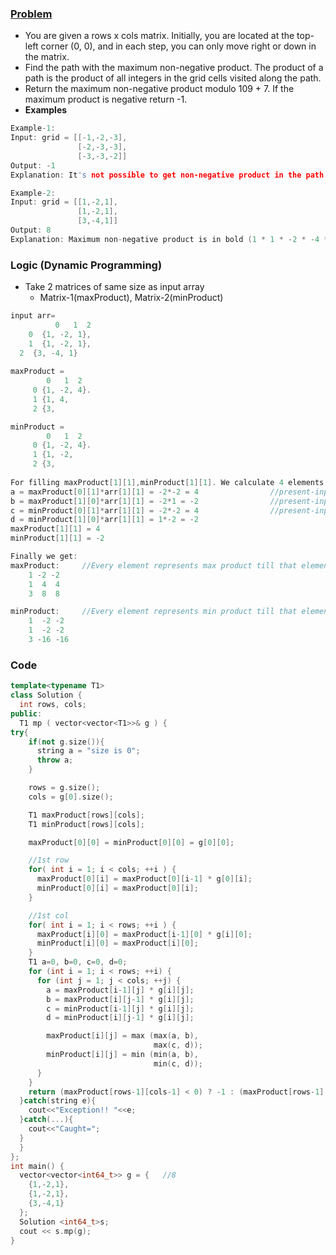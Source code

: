 ### [Problem](https://leetcode.com/problems/maximum-non-negative-product-in-a-matrix/)
- You are given a rows x cols matrix. Initially, you are located at the top-left corner (0, 0), and in each step, you can only move right or down in the matrix.
- Find the path with the maximum non-negative product. The product of a path is the product of all integers in the grid cells visited along the path.
- Return the maximum non-negative product modulo 109 + 7. If the maximum product is negative return -1.
- **Examples**
```c++
Example-1:
Input: grid = [[-1,-2,-3],
               [-2,-3,-3],
               [-3,-3,-2]]
Output: -1
Explanation: It's not possible to get non-negative product in the path from (0, 0) to (2, 2), so return -1.

Example-2:
Input: grid = [[1,-2,1],
               [1,-2,1],
               [3,-4,1]]
Output: 8
Explanation: Maximum non-negative product is in bold (1 * 1 * -2 * -4 * 1 = 8).
```

### Logic (Dynamic Programming)
- Take 2 matrices of same size as input array
  - Matrix-1(maxProduct), Matrix-2(minProduct)
```c++
input arr=	    
		  0   1  2
	0  {1, -2, 1},
	1  {1, -2, 1},
  2  {3, -4, 1}
	
maxProduct = 
		0   1  2
	 0 {1, -2, 4}.
	 1 {1, 4,
	 2 {3,

minProduct = 
		0   1  2
	 0 {1, -2, 4}.
	 1 {1, -2,
	 2 {3,	 
	 
For filling maxProduct[1][1],minProduct[1][1]. We calculate 4 elements.
a = maxProduct[0][1]*arr[1][1] = -2*-2 = 4                //present-input-arr-element * Above-Product
b = maxProduct[1][0]*arr[1][1] = -2*1 = -2                //present-input-arr-element * Back-Product
c = minProduct[0][1]*arr[1][1] = -2*-2 = 4                //present-input-arr-element * Above-Product
d = minProduct[1][0]*arr[1][1] = 1*-2 = -2
maxProduct[1][1] = 4
minProduct[1][1] = -2

Finally we get:
maxProduct:     //Every element represents max product till that element traversed from 0,0
    1 -2 -2
    1  4  4
    3  8  8

minProduct:     //Every element represents min product till that element traversed from 0,0
    1  -2 -2
    1  -2 -2
    3 -16 -16
```

### Code
```c++
template<typename T1>
class Solution {
  int rows, cols;
public:
  T1 mp ( vector<vector<T1>>& g ) {
try{
    if(not g.size()){
      string a = "size is 0";
      throw a;
    }

    rows = g.size();
    cols = g[0].size();

    T1 maxProduct[rows][cols];
    T1 minProduct[rows][cols];

    maxProduct[0][0] = minProduct[0][0] = g[0][0];

    //1st row
    for( int i = 1; i < cols; ++i ) {
      maxProduct[0][i] = maxProduct[0][i-1] * g[0][i];
      minProduct[0][i] = maxProduct[0][i];
    }

    //1st col
    for( int i = 1; i < rows; ++i ) {
      maxProduct[i][0] = maxProduct[i-1][0] * g[i][0];
      minProduct[i][0] = maxProduct[i][0];
    }
    T1 a=0, b=0, c=0, d=0;
    for (int i = 1; i < rows; ++i) {
      for (int j = 1; j < cols; ++j) {
        a = maxProduct[i-1][j] * g[i][j];
        b = maxProduct[i][j-1] * g[i][j];
        c = minProduct[i-1][j] * g[i][j];
        d = minProduct[i][j-1] * g[i][j];

        maxProduct[i][j] = max (max(a, b),
                                max(c, d));
        minProduct[i][j] = min (min(a, b),
                                min(c, d));
      }
    }
    return (maxProduct[rows-1][cols-1] < 0) ? -1 : (maxProduct[rows-1][cols-1] % 1000000007);
  }catch(string e){
    cout<<"Exception!! "<<e;
  }catch(...){
    cout<<"Caught=";
  }
  }
};
int main() {
  vector<vector<int64_t>> g = {   //8
    {1,-2,1},
    {1,-2,1},
    {3,-4,1}
  };
  Solution <int64_t>s;
  cout << s.mp(g);
}
```
